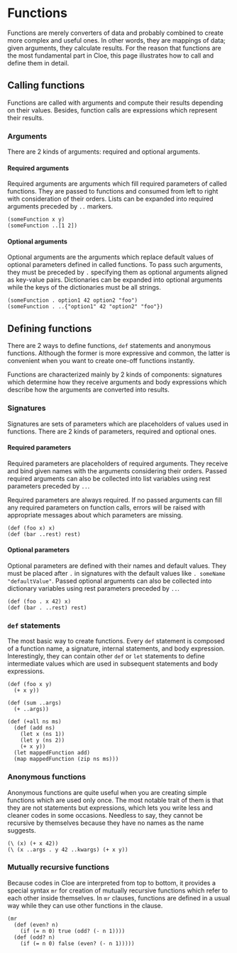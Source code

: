 # Functions

Functions are merely converters of data and probably combined to create more
complex and useful ones.
In other words, they are mappings of data; given arguments, they calculate
results.
For the reason that functions are the most fundamental part in Cloe, this page
illustrates how to call and define them in detail.

## Calling functions

Functions are called with arguments and compute their results depending on
their values.
Besides, function calls are expressions which represent their results.

### Arguments

There are 2 kinds of arguments: required and optional arguments.

#### Required arguments

Required arguments are arguments which fill required parameters of called
functions.
They are passed to functions and consumed from left to right with consideration
of their orders.
Lists can be expanded into required arguments preceded by `..` markers.

```cloe
(someFunction x y)
(someFunction ..[1 2])
```

#### Optional arguments

Optional arguments are the arguments which replace default values of optional
parameters defined in called functions.
To pass such arguments, they must be preceded by `.` specifying
them as optional arguments aligned as key-value pairs.
Dictionaries can be expanded into optional arguments while the keys of the
dictionaries must be all strings.

```cloe
(someFunction . option1 42 option2 "foo")
(someFunction . ..{"option1" 42 "option2" "foo"})
```

## Defining functions

There are 2 ways to define functions, `def` statements and anonymous functions.
Although the former is more expressive and common, the latter is convenient
when you want to create one-off functions instantly.

Functions are characterized mainly by 2 kinds of components: signatures
which determine how they receive arguments and body expressions which describe
how the arguments are converted into results.

### Signatures

Signatures are sets of parameters which are placeholders of values used in
functions.
There are 2 kinds of parameters, required and optional ones.

#### Required parameters

Required parameters are placeholders of required arguments.
They receive and bind given names with the arguments considering their orders.
Passed required arguments can also be collected into list variables using
rest parameters preceded by `..`.

Required parameters are always required.
If no passed arguments can fill any required parameters on function calls,
errors will be raised with appropriate messages about which parameters are
missing.

```cloe
(def (foo x) x)
(def (bar ..rest) rest)
```

#### Optional parameters

Optional parameters are defined with their names and default values.
They must be placed after `.` in signatures with the default values like
`. someName "defaultValue"`.
Passed optional arguments can also be collected into dictionary variables using
rest parameters preceded by `..`.

```cloe
(def (foo . x 42) x)
(def (bar . ..rest) rest)
```

### `def` statements

The most basic way to create functions.
Every `def` statement is composed of a function name, a signature, internal
statements, and body expression.
Interestingly, they can contain other `def` or `let` statements to define
intermediate values which are used in subsequent statements and body
expressions.

```cloe
(def (foo x y)
  (+ x y))

(def (sum ..args)
  (+ ..args))

(def (+all ns ms)
  (def (add ns)
    (let x (ns 1))
    (let y (ns 2))
    (+ x y))
  (let mappedFunction add)
  (map mappedFunction (zip ns ms)))
```

### Anonymous functions

Anonymous functions are quite useful when you are creating simple functions
which are used only once.
The most notable trait of them is that they are not statements but
expressions, which lets you write less and cleaner codes in some occasions.
Needless to say, they cannot be recursive by themselves because they have no
names as the name suggests.

```cloe
(\ (x) (+ x 42))
(\ (x ..args . y 42 ..kwargs) (+ x y))
```

### Mutually recursive functions

Because codes in Cloe are interpreted from top to bottom, it provides a special
syntax `mr` for creation of mutually recursive functions which refer to each
other inside themselves.
In `mr` clauses, functions are defined in a usual way while they can use other
functions in the clause.

```cloe
(mr
  (def (even? n)
    (if (= n 0) true (odd? (- n 1))))
  (def (odd? n)
    (if (= n 0) false (even? (- n 1)))))
```
